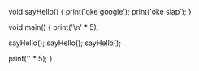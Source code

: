 void sayHello() {
  print('oke google');
  print('oke siap');
}

void main() {
  print('\n' * 5);

  sayHello();
  sayHello();
  sayHello();

  print('' * 5);
}
